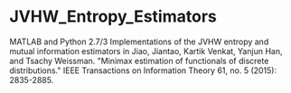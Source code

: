 # JVHW_Entropy_Estimators
MATLAB and Python 2.7/3 Implementations of the JVHW entropy and mutual information estimators in Jiao, Jiantao, Kartik Venkat, Yanjun Han, and Tsachy Weissman. "Minimax estimation of functionals of discrete distributions." IEEE Transactions on Information Theory 61, no. 5 (2015): 2835-2885.
